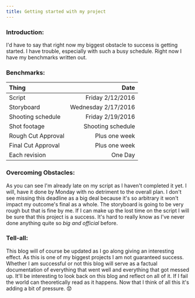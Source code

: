 ```yaml
---
title: Getting started with my project
---
```


### Introduction:

I'd have to say that right now my biggest obstacle to success is getting started. I have trouble, especially with such a busy schedule. Right now I have my benchmarks written out.

### Benchmarks:

| Thing             | Date                |
| :---------------- | -------------------:|
| Script            | Friday 2/12/2016     
| Storyboard        | Wednesday 2/17/2016
| Shooting schedule | Friday 2/19/2016    
| Shot footage      | Shooting schedule   
| Rough Cut Approval| Plus one week       
| Final Cut Approval| Plus one week       
| Each revision     | One Day

### Overcoming Obstacles:

As you can see I'm already late on my script as I haven't completed it yet. I will, have it done by Monday with no detriment to the overall plan. I don't see missing this deadline as a big deal because it's so arbitrary it won't impact my outcome's final as a whole. The storyboard is going to be very rough but that is fine by me. If I can make up the lost time on the script I will be sure that this project is a success. It's hard to really know as I've never done anything quite so *big and official* before.

### Tell-all:

This blog will of course be updated as I go along giving an interesting effect. As this is one of my biggest projects I am not guaranteed success. Whether I am successful or not this blog will serve as a factual documentation of everything that went well and everything that got messed up. It'll be interesting to look back on this blog and reflect on all of it. If I fail the world can theoretically read as it happens. Now that I think of all this it's adding a bit of pressure. :worried:
